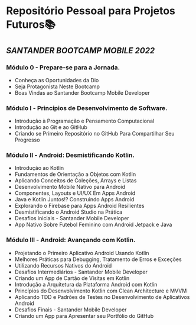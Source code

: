 # Repositório Pessoal para Projetos Futuros:books:

## *SANTANDER BOOTCAMP MOBILE 2022*

### Módulo 0 - Prepare-se para a Jornada.

- Conheça as Oportunidades da Dio
- Seja Protagonista Neste Bootcamp
- Boas Vindas ao Santander Bootcamp Mobile Developer

### Módulo l - Princípios de Desenvolvimento de Software.

- Introdução à Programação e Pensamento Computacional
- Introdução ao Git e ao GitHub
- Criando se Primeiro Repositório no GitHub Para Compartilhar Seu Progresso

### Módulo ll - Android: Desmistificando Kotlin.

- Introdução ao Kotlin
- Fundamentos de Orientação a Objetos com Kotlin
- Aplicando Conceitos de Coleções, Arrays e Listas
- Desenvolvimento Mobile Nativo para Android
- Componentes, Layouts e UI/UX Em Apps Android
- Java e Kotlin Juntos!? Construindo Apps Android
- Explorando o Firebase para Apps Android Resilientes
- Desmistificando o Android Studio na Prática
- Desafios iniciais - Santander Mobile Developer
- App Nativo Sobre Futebol Feminino com Android Jetpack e Java

### Módulo lll - Android: Avançando com Kotlin.

- Projetando o Primeiro Aplicativo Android Usando Kotlin
- Melhores Práticas para Debugging, Tratamento de Erros e Exceções
- Utilizando Recursos Nativos do Android
- Desafios Intermediários - Santander Mobile Developer
- Criando um App de Cartão de Visitas em Kotlin
- Introdução a Arquitetura da Plataforma Android com Kotlin
- Princípios do Desenvolvimento Kotlin com Clean Architecture e MVVM
- Aplicando TDD e Padrões de Testes no Desenvolvimento de Aplicativos Android
- Desafios Finais - Santander Mobile Developer
- Criando um App para Apresentar seu Portfólio do GitHub
